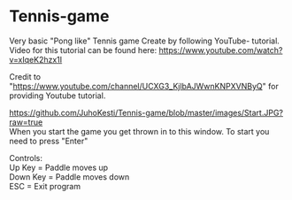 # Tennis-game
Very basic "Pong like" Tennis game 
Create by following YouTube- tutorial.
Video for this tutorial can be found here: https://www.youtube.com/watch?v=xIqeK2hzx1I


Credit to "https://www.youtube.com/channel/UCXG3_KjlbAJWwnKNPXVNByQ" for providing Youtube tutorial.

https://github.com/JuhoKesti/Tennis-game/blob/master/images/Start.JPG?raw=true
<br/>
When you start the game you get thrown in to this window. 
To start you need to press "Enter"

Controls: <br/>
Up Key = Paddle moves up <br/>
Down Key = Paddle moves down <br/>
ESC = Exit program <br/>
